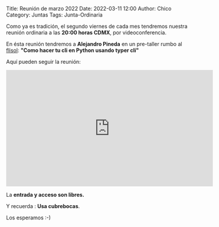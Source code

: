 Title: Reunión de marzo 2022
Date: 2022-03-11 12:00
Author: Chico
Category: Juntas
Tags: Junta-Ordinaria

Como ya es tradición, el segundo viernes de cada mes tendremos nuestra reunión ordinaria a las __20:00 horas CDMX__, por videoconferencia.

En ésta reunión tendremos a __Alejandro Pineda__ en un pre-taller rumbo al [flisol](https://flisol.info/FLISOL2022/Mexico):  __"Como hacer tu cli en Python usando typer cli"__

Aquí pueden seguir la reunión:

<iframe width="560" height="315" src="https://www.youtube.com/embed/6qQJhkQP6lU" title="YouTube video player" frameborder="0" allow="accelerometer; autoplay; clipboard-write; encrypted-media; gyroscope; picture-in-picture" allowfullscreen></iframe>

La __entrada y acceso son libres.__

Y recuerda :  __Usa cubrebocas__.

Los esperamos :-)

